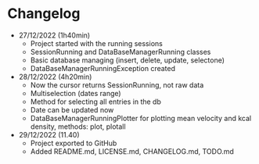 # Changelog
+ 27/12/2022 (1h40min)
  - Project started with the running sessions
  - SessionRunning and DataBaseManagerRunning classes
  - Basic database managing (insert, delete, update, selectone)
  - DataBaseManagerRunningException created
+ 28/12/2022 (4h20min)
  - Now the cursor returns SessionRunning, not raw data
  - Multiselection (dates range)
  - Method for selecting all entries in the db
  - Date can be updated now
  - DataBaseManagerRunningPlotter for plotting mean velocity and kcal density, methods: plot, plotall
+ 29/12/2022 (11.40)
  - Project exported to GitHub
  - Added README.md, LICENSE.md, CHANGELOG.md, TODO.md